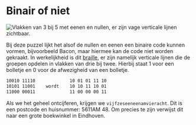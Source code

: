 # Binair of niet

![Vlakken van 3 bij 5 met eenen en nullen, er zijn vage verticale lijnen zichtbaar.](./images/puzzel-2.png)

Bij deze puzzel lijkt het alsof de nullen en eenen een binaire code kunnen vormen, bijvoorbeeld Bacon, maar hiermee kan
de code niet worden gekraakt.  In werkelijkheid is dit [braille](https://nl.wikipedia.org/wiki/Braille), er zijn
namelijk verticale lijnen die de groepen opdelen in vlakken van drie bij twee.  Hierbij staat 1 voor een bolletje en 0
voor de afwezigheid van een bolletje.

```txt
10010 11110             10 01 01 11 10
10101 11001    wordt    10 10 11 10 01
11000 00011             11 00 00 00 11
```

Als we het geheel ontcijferen, krijgen we `vijfzeseeneenamvieracht`.  Dit is een postcode en huisnummer: 5611AM 48.  Om
precies te zijn verwijst dit naar een grote boekwinkel in Eindhoven.
